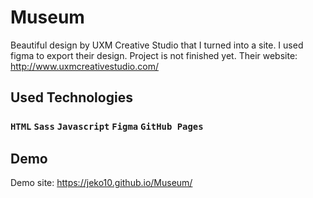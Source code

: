 # Museum

Beautiful design by UXM Creative Studio that I turned into a site. I used figma to export their design. Project is not finished yet.
Their website: http://www.uxmcreativestudio.com/

## Used Technologies

### `HTML` `Sass` `Javascript` `Figma` `GitHub Pages`

## Demo

Demo site: https://jeko10.github.io/Museum/
